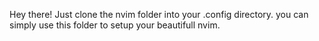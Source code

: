 Hey there!
Just clone the nvim folder into your .config directory.
you can simply use this folder to setup your beautifull nvim.
